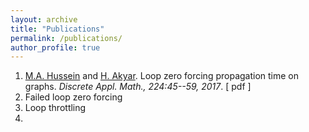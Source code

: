 ```yaml
---
layout: archive
title: "Publications"
permalink: /publications/
author_profile: true
---
```

1.   [M.A. Hussein](https://mohamoudhussein.github.io/) and [H. Akyar](https://ubys.eskisehir.edu.tr/ABPDS/AcademicInformation/BilgiGoruntulemev2/Index?pid=D6cJrAULU3TOJ10K579Q3g!xGGx!!xGGx!). Loop zero forcing propagation time on graphs. _Discrete Appl. Math., 224:45--59, 2017_. [ pdf ]
2.   Failed loop zero forcing
3.   Loop throttling
4.   

